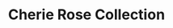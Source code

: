 ---
title: "Cherie Rose Collection"
url: /los-gatos/cherie-rose-collection/
shop: Raumausstattung
---